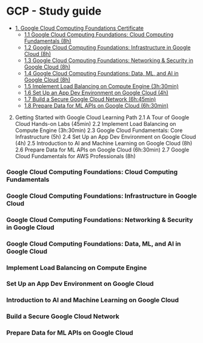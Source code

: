 # GCP - Study guide

 - [1. Google Cloud Computing Foundations Certificate](#gcp---guide-study)
   - [1.1 Google Cloud Computing Foundations: Cloud Computing Fundamentals (8h)](#google-cloud-computing-foundations-cloud-computing-fundamentals)
   - [1.2 Google Cloud Computing Foundations: Infrastructure in Google Cloud (8h)](#google-cloud-computing-foundations-infrastructure-in-google-cloud)
   - [1.3 Google Cloud Computing Foundations: Networking & Security in Google Cloud (8h)](#google-cloud-computing-foundations-networking--security-in-google-cloud)
   - [1.4 Google Cloud Computing Foundations: Data, ML, and AI in Google Cloud (8h)](#google-cloud-computing-foundations-data-ml-and-ai-in-google-cloud)
   - [1.5 Implement Load Balancing on Compute Engine (3h:30min)](#implement-load-balancing-on-compute-engine)
   - [1.6 Set Up an App Dev Environment on Google Cloud (4h)](#set-up-an-app-dev-environment-on-google-cloud)
   - [1.7 Build a Secure Google Cloud Network (6h:45min)](#build-a-secure-google-cloud-network)
   - [1.8 Prepare Data for ML APIs on Google Cloud (6h:30min)](#prepare-data-for-ml-apis-on-google-cloud)

2. Getting Started with Google Cloud Learning Path
   2.1 A Tour of Google Cloud Hands-on Labs (45min)
   2.2 Implement Load Balancing on Compute Engine (3h:30min)
   2.3 Google Cloud Fundamentals: Core Infrastructure (5h)
   2.4 Set Up an App Dev Environment on Google Cloud (4h)
   2.5 Introduction to AI and Machine Learning on Google Cloud (8h)
   2.6 Prepare Data for ML APIs on Google Cloud (6h:30min)
   2.7 Google Cloud Fundamentals for AWS Professionals (8h)


### Google Cloud Computing Foundations: Cloud Computing Fundamentals 


### Google Cloud Computing Foundations: Infrastructure in Google Cloud


### Google Cloud Computing Foundations: Networking & Security in Google Cloud


### Google Cloud Computing Foundations: Data, ML, and AI in Google Cloud


### Implement Load Balancing on Compute Engine


### Set Up an App Dev Environment on Google Cloud


### Introduction to AI and Machine Learning on Google Cloud


### Build a Secure Google Cloud Network


### Prepare Data for ML APIs on Google Cloud









